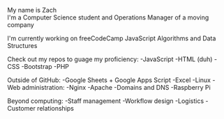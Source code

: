 My name is Zach  
I'm a Computer Science student and Operations Manager of a moving company

I'm currently working on freeCodeCamp JavaScript Algorithms and Data Structures

Check out my repos to guage my proficiency:
-JavaScript
-HTML (duh)
-CSS
-Bootstrap
-PHP

Outside of GitHub:
-Google Sheets + Google Apps Script
-Excel
-Linux
-Web administration:
  -Nginx
  -Apache
  -Domains and DNS
-Raspberry Pi

Beyond computing:
-Staff management
-Workflow design
-Logistics
-Customer relationships
